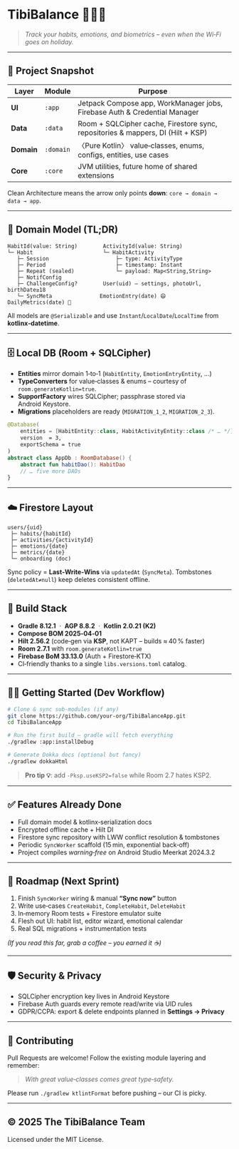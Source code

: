 # TibiBalance 📱🧘‍♂️

> *Track your habits, emotions, and biometrics – even when the Wi‑Fi goes on holiday.*

---

## 🚀 Project Snapshot

| Layer      | Module    | Purpose                                                                         |
| ---------- | --------- | ------------------------------------------------------------------------------- |
| **UI**     | `:app`    | Jetpack Compose app, WorkManager jobs, Firebase Auth & Credential Manager       |
| **Data**   | `:data`   | Room + SQLCipher cache, Firestore sync, repositories & mappers, DI (Hilt + KSP) |
| **Domain** | `:domain` | 〈Pure Kotlin〉 value‑classes, enums, configs, entities, use cases                |
| **Core**   | `:core`   | JVM utilities, future home of shared extensions                                 |

Clean Architecture means the arrow only points **down**: `core → domain → data → app`.

---

## 🧩 Domain Model (TL;DR)

```
HabitId(value: String)        ActivityId(value: String)
└─ Habit                      └─ HabitActivity
   ├─ Session                     ├─ type: ActivityType
   ├─ Period                      ├─ timestamp: Instant
   ├─ Repeat (sealed)             └─ payload: Map<String,String>
   ├─ NotifConfig             
   ├─ ChallengeConfig?        User(uid) – settings, photoUrl, birthDate≥18
   └─ SyncMeta               EmotionEntry(date) 😄   DailyMetrics(date) 🏃
```

All models are `@Serializable` and use `Instant`/`LocalDate`/`LocalTime` from **kotlinx‑datetime**.

---

## 🗄️ Local DB (Room + SQLCipher)

* **Entities** mirror domain 1‑to‑1 (`HabitEntity`, `EmotionEntryEntity`, …)
* **TypeConverters** for value‑classes & enums – courtesy of `room.generateKotlin=true`.
* **SupportFactory** wires SQLCipher; passphrase stored via Android Keystore.
* **Migrations** placeholders are ready (`MIGRATION_1_2`, `MIGRATION_2_3`).

```kotlin
@Database(
    entities = [HabitEntity::class, HabitActivityEntity::class /* … */],
    version  = 3,
    exportSchema = true
)
abstract class AppDb : RoomDatabase() {
    abstract fun habitDao(): HabitDao
    // … five more DAOs
}
```

---

## ☁️ Firestore Layout

```
users/{uid}
 ├─ habits/{habitId}
 ├─ activities/{activityId}
 ├─ emotions/{date}
 ├─ metrics/{date}
 └─ onboarding (doc)
```

Sync policy = **Last‑Write‑Wins** via `updatedAt` (`SyncMeta`). Tombstones (`deletedAt≠null`) keep deletes consistent offline.

---

## 🔧 Build Stack

* **Gradle 8.12.1**  ·  **AGP 8.8.2**  ·  **Kotlin 2.0.21 (K2)**
* **Compose BOM 2025‑04‑01**
* **Hilt 2.56.2** (code‑gen via **KSP**, not KAPT – builds ≈ 40 % faster)
* **Room 2.7.1** with `room.generateKotlin=true`
* **Firebase BoM 33.13.0** (Auth + Firestore‑KTX)
* CI‑friendly thanks to a single `libs.versions.toml` catalog.

---

## 🏃‍♀️ Getting Started (Dev Workflow)

```bash
# Clone & sync sub‑modules (if any)
git clone https://github.com/your‑org/TibiBalanceApp.git
cd TibiBalanceApp

# Run the first build – gradle will fetch everything
./gradlew :app:installDebug

# Generate Dokka docs (optional but fancy)
./gradlew dokkaHtml
```

> **Pro tip 💡**: add `-Pksp.useKSP2=false` while Room 2.7 hates KSP2.

---

## ✅ Features Already Done

* Full domain model & kotlinx‑serialization docs
* Encrypted offline cache + Hilt DI
* Firestore sync repository with LWW conflict resolution & tombstones
* Periodic `SyncWorker` scaffold (15 min, exponential back‑off)
* Project compiles *warning‑free* on Android Studio Meerkat 2024.3.2

---

## 🔭 Roadmap (Next Sprint)

1. Finish `SyncWorker` wiring & manual **“Sync now”** button
2. Write use‑cases `CreateHabit`, `CompleteHabit`, `DeleteHabit`
3. In‑memory Room tests + Firestore emulator suite
4. Flesh out UI: habit list, editor wizard, emotional calendar
5. Real SQL migrations + instrumentation tests

*(If you read this far, grab a coffee – you earned it ☕)*

---

## 🛡️ Security & Privacy

* SQLCipher encryption key lives in Android Keystore
* Firebase Auth guards every remote read/write via UID rules
* GDPR/CCPA: export & delete endpoints planned in **Settings → Privacy**

---

## 🤝 Contributing

Pull Requests are welcome! Follow the existing module layering and remember:

> *With great value‑classes comes great type‑safety.*

Please run `./gradlew ktlintFormat` before pushing – our CI is picky.

---

## © 2025 The TibiBalance Team

Licensed under the MIT License.
